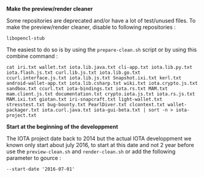 **Make the preview/render cleaner**

Some repositories are deprecated and/or have a lot of test/unused files.
To make the preview/render cleaner, disable to following repositories :

`libopencl-stub`

The easiest to do so is by using the `prepare-clean.sh` script or by using this combine command :

`cat iri.txt wallet.txt iota.lib.java.txt cli-app.txt iota.lib.py.txt iota.flash.js.txt curl.lib.js.txt iota.lib.go.txt ccurl.interface.js.txt iota.lib.js.txt Snapshot.ixi.txt kerl.txt android-wallet-app.txt iota.lib.csharp.txt wiki.txt iota.crypto.js.txt sandbox.txt ccurl.txt iota-bindings.txt iota.rs.txt MAM.txt mam.client.js.txt documentation.txt crypto.iota.js.txt iota.rs.js.txt MAM.ixi.txt giotan.txt iri-snapcraft.txt light-wallet.txt stresstest.txt bug-bounty.txt PearlDiver.txt clcontext.txt wallet-packager.txt iota.curl.java.txt iota-gui-beta.txt | sort -n > iota-project.txt`

**Start at the beginning of the developpment**

The IOTA project date back to 2014 but the actual IOTA developpment we known only start about july 2016, to start at this date and not 2 year before use the `preview-clean.sh` and `render-clean.sh` or add the following parameter to gource :

`--start-date '2016-07-01'`
